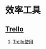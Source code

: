 # 效率工具

## [Trello](https://github.com/Gaotianhe/Learninglist/labels/Trello)

1. [Trello使用](https://github.com/Gaotianhe/Learninglist/issues/17)